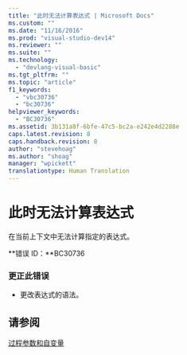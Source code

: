 ```yaml
---
title: "此时无法计算表达式 | Microsoft Docs"
ms.custom: ""
ms.date: "11/16/2016"
ms.prod: "visual-studio-dev14"
ms.reviewer: ""
ms.suite: ""
ms.technology: 
  - "devlang-visual-basic"
ms.tgt_pltfrm: ""
ms.topic: "article"
f1_keywords: 
  - "vbc30736"
  - "bc30736"
helpviewer_keywords: 
  - "BC30736"
ms.assetid: 3b131a8f-6bfe-47c5-bc2a-e242e4d2288e
caps.latest.revision: 8
caps.handback.revision: 8
author: "stevehoag"
ms.author: "shoag"
manager: "wpickett"
translationtype: Human Translation
---
```

# 此时无法计算表达式
在当前上下文中无法计算指定的表达式。  
  
 **错误 ID：**BC30736  
  
### 更正此错误  
  
-   更改表达式的语法。  
  
## 请参阅  
 [过程参数和自变量](../../visual-basic/programming-guide/language-features/procedures/procedure-parameters-and-arguments.md)